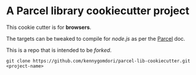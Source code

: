 # A Parcel library cookiecutter project
This cookie cutter is for **browsers**.


The targets can be tweaked to compile for *node.js* as per
the [Parcel](https://parceljs.org/features/targets/) doc.


This is a repo that is intended to be *forked*.
```
git clone https://github.com/kennygomdori/parcel-lib-cookiecutter.git <project-name>
```

